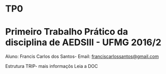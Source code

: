# TP0
# Primeiro Trabalho Prático da disciplina de AEDSIII - UFMG 2016/2

Aluno: Francis Carlos dos Santos- 
Email: franciscarlossantos@gmail.com

Estrutura TRIP- mais informaçõs Leia a DOC
